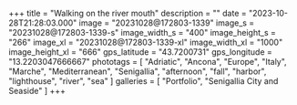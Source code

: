+++
title = "Walking on the river mouth"
description = ""
date = "2023-10-28T21:28:03.000"
image = "20231028@172803-1339"
image_s = "20231028@172803-1339-s"
image_width_s = "400"
image_height_s = "266"
image_xl = "20231028@172803-1339-xl"
image_width_xl = "1000"
image_height_xl = "666"
gps_latitude = "43.7200731"
gps_longitude = "13.2203047666667"
phototags = [ "Adriatic", "Ancona", "Europe", "Italy", "Marche", "Mediterranean", "Senigallia", "afternoon", "fall", "harbor", "lighthouse", "river", "sea" ]
galleries = [ "Portfolio", "Senigallia City and Seaside" ]
+++
